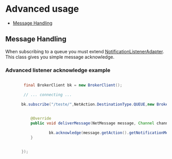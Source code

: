 # Advanced usage

* [Message Handling](./#messagehandling)



## Message Handling

When subscribing to a queue you must extend [NotificationListenerAdapter]().
This class gives you simple message acknowledge.

### Advanced listener acknowledge example 
 ```java
 
         final BrokerClient bk = new BrokerClient();
        
         // ... connecting ...
         
        bk.subscribe("/teste/",NetAction.DestinationType.QUEUE,new BrokerListener() {
        
        
            @Override
            public void deliverMessage(NetMessage message, Channel channel) throws Throwable {
                
                    bk.acknowledge(message.getAction().getNotificationMessage());
            }
            
            
        });

 
 ```